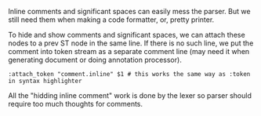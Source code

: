 Inline comments and significant spaces can easily mess the parser. But we still need them when making a code formatter, or, pretty printer.

To hide and show comments and significant spaces, we can attach these nodes to a prev ST node in the same line.
If there is no such line, we put the comment into token stream as a separate comment line (may need it when generating document or doing annotation processor).

    :attach_token "comment.inline" $1 # this works the same way as :token in syntax highlighter

All the "hidding inline comment" work is done by the lexer so parser should require too much thoughts for comments.
